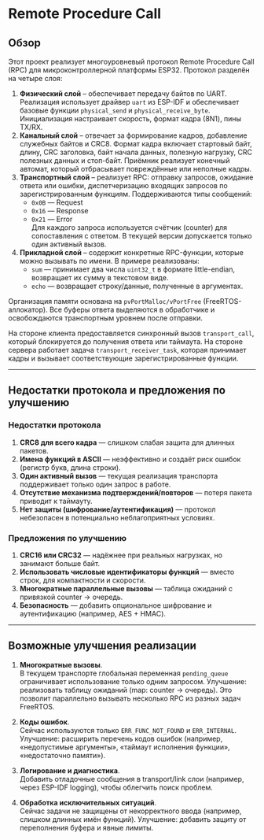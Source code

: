 # Remote Procedure Call

## Обзор

Этот проект реализует многоуровневый протокол Remote Procedure Call (RPC) для микроконтроллерной платформы ESP32. Протокол разделён на четыре слоя:

1. **Физический слой** – обеспечивает передачу байтов по UART. Реализация использует драйвер `uart` из ESP-IDF и обеспечивает базовые функции `physical_send` и `physical_receive_byte`. Инициализация настраивает скорость, формат кадра (8N1), пины TX/RX.  
2. **Канальный слой** – отвечает за формирование кадров, добавление служебных байтов и CRC8. Формат кадра включает стартовый байт, длину, CRC заголовка, байт начала данных, полезную нагрузку, CRC полезных данных и стоп-байт. Приёмник реализует конечный автомат, который отбрасывает повреждённые или неполные кадры.  
3. **Транспортный слой** – реализует RPC: отправку запросов, ожидание ответа или ошибки, диспетчеризацию входящих запросов по зарегистрированным функциям. Поддерживаются типы сообщений:
   - `0x0B` — Request  
   - `0x16` — Response  
   - `0x21` — Error  
   Для каждого запроса используется счётчик (counter) для сопоставления с ответом. В текущей версии допускается только один активный вызов.
4. **Прикладной слой** – содержит конкретные RPC-функции, которые можно вызывать по имени. В примере реализованы:
   - `sum` — принимает два числа `uint32_t` в формате little-endian, возвращает их сумму в текстовом виде.  
   - `echo` — возвращает строку/данные, полученные в аргументах.  

Организация памяти основана на `pvPortMalloc/vPortFree` (FreeRTOS-аллокатор). Все буферы ответа выделяются в обработчике и освобождаются транспортным уровнем после отправки.  

На стороне клиента предоставляется синхронный вызов `transport_call`, который блокируется до получения ответа или таймаута. На стороне сервера работает задача `transport_receiver_task`, которая принимает кадры и вызывает соответствующие зарегистрированные функции.

---

## Недостатки протокола и предложения по улучшению

### Недостатки протокола
1. **CRC8 для всего кадра** — слишком слабая защита для длинных пакетов.
2. **Имена функций в ASCII** — неэффективно и создаёт риск ошибок (регистр букв, длина строки).
3. **Один активный вызов** — текущая реализация транспорта поддерживает только один запрос в работе.
4. **Отсутствие механизма подтверждений/повторов** — потеря пакета приводит к таймауту.
5. **Нет защиты (шифрование/аутентификация)** — протокол небезопасен в потенциально неблагоприятных условиях.  

### Предложения по улучшению
1. **CRC16 или CRC32** — надёжнее при реальных нагрузках, но занимают больше байт.    
3. **Использовать числовые идентификаторы функций** — вместо строк, для компактности и скорости.  
4. **Многократные параллельные вызовы** — таблица ожиданий с привязкой counter → очередь.
5. **Безопасность** — добавить опциональное шифрование и аутентификацию (например, AES + HMAC).  

---

## Возможные улучшения реализации

1. **Многократные вызовы**.  
   В текущем транспорте глобальная переменная `pending_queue` ограничивает использование только одним запросом. Улучшение: реализовать таблицу ожиданий (map: counter → очередь). Это позволит параллельно вызывать несколько RPC из разных задач FreeRTOS.  

2. **Коды ошибок**.  
   Сейчас используются только `ERR_FUNC_NOT_FOUND` и `ERR_INTERNAL`. Улучшение: расширить перечень кодов ошибок (например, «недопустимые аргументы», «таймаут исполнения функции», «недостаточно памяти»).  
  
3. **Логирование и диагностика**.  
   Добавить отладочные сообщения в transport/link слои (например, через ESP-IDF logging), чтобы облегчить поиск проблем.  

4. **Обработка исключительных ситуаций**.  
   Сейчас задачи не защищены от некорректного ввода (например, слишком длинных имён функций). Улучшение: добавить защиту от переполнения буфера и явные лимиты.  
